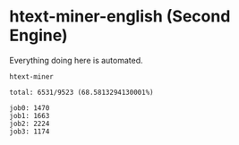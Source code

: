 # htext-miner-english (Second Engine)

Everything doing here is automated.

```
htext-miner

total: 6531/9523 (68.5813294130001%)

job0: 1470
job1: 1663
job2: 2224
job3: 1174
```